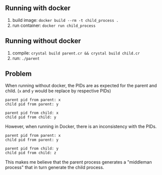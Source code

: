 ## Running with docker

1. build image: `docker build --rm -t child_process .`  
2. run container: `docker run child_process`

## Running without docker

1. compile: `crystal build parent.cr && crystal build child.cr`  
2. run: `./parent`

## Problem

When running without docker, the PIDs are as expected for the parent and child. (`x` and `y` would be replace by respective PIDs)

```
parent pid from parent: x
child pid from parent: y

parent pid from child: x
child pid from child: y
```

However, when running in Docker, there is an inconsistency with the PIDs. 

```
parent pid from parent: x
child pid from parent: y

parent pid from child: y
child pid from child: z
```

This makes me believe that the parent process generates a "middleman process" that in turn generate the child process.

